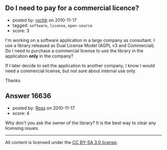 ## Do I need to pay for a commercial licence?

- posted by: [rochb](https://stackexchange.com/users/-1/5014-rochb) on 2010-11-17
- tagged: `software`, `license`, `open-source`
- score: 3

I'm working on a software application in a large company as consultant. I use a library released as Dual License Model (AGPL v3 and Commercial). 
Do I need to purchase a commercial license to use the library in the application **only** in the company?

If I later decide to sell the application to another company, I know I would need a commercial license, but not sure about internal use only.

Thanks



## Answer 16636

- posted by: [Ross](https://stackexchange.com/users/-1/1390-ross) on 2010-11-17
- score: 4

Why don't you ask the owner of the library? It is the best way to clear any licensing issues.



---

All content is licensed under the [CC BY-SA 3.0 license](https://creativecommons.org/licenses/by-sa/3.0/).
